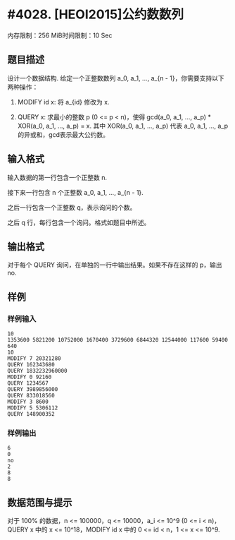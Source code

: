# #4028. [HEOI2015]公约数数列

内存限制：256 MiB时间限制：10 Sec

## 题目描述

设计一个数据结构. 给定一个正整数数列 a_0, a_1, ..., a_{n - 1}，你需要支持以下两种操作：

1. MODIFY id x: 将 a_{id} 修改为 x.

2. QUERY x: 求最小的整数 p (0 <= p < n)，使得 gcd(a_0, a_1, ..., a_p) * XOR(a_0, a_1, ..., a_p) = x. 其中 XOR(a_0, a_1, ..., a_p) 代表 a_0, a_1, ..., a_p 的异或和，gcd表示最大公约数。

## 输入格式

 输入数据的第一行包含一个正整数 n.

接下来一行包含 n 个正整数 a_0, a_1, ..., a_{n - 1}.

之后一行包含一个正整数 q，表示询问的个数。

之后 q 行，每行包含一个询问。格式如题目中所述。

## 输出格式

对于每个 QUERY 询问，在单独的一行中输出结果。如果不存在这样的 p，输出 no.

## 样例

### 样例输入

    
    10
    1353600 5821200 10752000 1670400 3729600 6844320 12544000 117600 59400 640
    10
    MODIFY 7 20321280
    QUERY 162343680
    QUERY 1832232960000
    MODIFY 0 92160
    QUERY 1234567
    QUERY 3989856000
    QUERY 833018560
    MODIFY 3 8600
    MODIFY 5 5306112
    QUERY 148900352
    

### 样例输出

    
    6
    0
    no
    2
    8
    8
    

## 数据范围与提示

 对于 100% 的数据，n <= 100000，q <= 10000，a_i <= 10^9 (0 <= i < n)，QUERY x 中的 x <= 10^18，MODIFY id x 中的 0 <= id < n，1 <= x <= 10^9.
